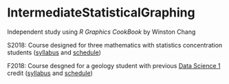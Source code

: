 # IntermediateStatisticalGraphing

Independent study using *R Graphics CookBook* by Winston Chang 

S2018: Course designed for three mathematics with statistics concentration students ([syllabus](https://stat-jet-asu.github.io/IntermediateDataVisR/Syllabus/SyllabusS2018.html) and [schedule](https://stat-jet-asu.github.io/IntermediateDataVisR/Schedule/ScheduleS2018.html))

F2018: Course desgned for a geology student with previous [Data Science 1](https://github.com/STAT-JET-ASU/DataScience1) credit ([syllabus](https://stat-jet-asu.github.io/IntermediateDataVisR/Syllabus/SyllabusF2018.html) and [schedule](https://stat-jet-asu.github.io/IntermediateDataVisR/Schedule/ScheduleF2018.html))
